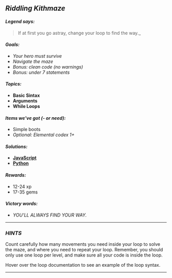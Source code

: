 ## _Riddling Kithmaze_

#### _Legend says:_
> If at first you go astray, change your loop to find the way._

#### _Goals:_
+ _Your hero must survive_
+ _Navigate the maze_
+ _Bonus: clean code (no warnings)_
+ _Bonus: under 7 statements_

#### _Topics:_
+ **Basic Sintax**
+ **Arguments**
+ **While Loops**

#### _Items we've got (- or need):_
+ Simple boots
+ _Optional: Elemental codex 1+_

#### _Solutions:_
+ **[JavaScript](riddlingKithmaze.js)**
+ **[Python](riddling_kithmaze.py "Top-10: 7,47s")**

#### _Rewards:_
+ 12-24 xp
+ 17-35 gems

#### _Victory words:_
+ _YOU'LL ALWAYS FIND YOUR WAY._

___

### _HINTS_

Count carefully how many movements you need inside your loop to solve the maze, and where you need to repeat your loop. Remember, you should only use one loop per level, and make sure all your code is inside the loop.

Hover over the loop documentation to see an example of the loop syntax.

___
